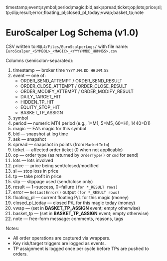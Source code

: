 timestamp;event;symbol;period;magic;bid;ask;spread;ticket;op;lots;price;sl;tp;slip;result;error;floating_pl;closed_pl_today;vwap;basket_tp;note

# EuroScalper Log Schema (v1.0)

CSV written to `MQL4/Files/EuroScalperLogs/` with file name:
`EuroScalper_<SYMBOL>_<MAGIC>_<YYYYMMDD_HHMMSS>.csv`

Columns (semicolon-separated):

1. timestamp — broker time `YYYY.MM.DD HH:MM:SS`
2. event — one of:
   - ORDER_SEND_ATTEMPT / ORDER_SEND_RESULT
   - ORDER_CLOSE_ATTEMPT / ORDER_CLOSE_RESULT
   - ORDER_MODIFY_ATTEMPT / ORDER_MODIFY_RESULT
   - DAILY_TARGET_HIT
   - HIDDEN_TP_HIT
   - EQUITY_STOP_HIT
   - BASKET_TP_ASSIGN
3. symbol
4. period — numeric MT4 period (e.g., 1=M1, 5=M5, 60=H1, 1440=D1)
5. magic — EA’s magic for this symbol
6. bid — snapshot at log time
7. ask — snapshot
8. spread — snapshot in points (from `MarketInfo`)
9. ticket — affected order ticket (0 when not applicable)
10. op — order type (as returned by `OrderType()` or `cmd` for send)
11. lots — lots involved
12. price — price being sent/closed/modified
13. sl — stop loss in price
14. tp — take profit in price
15. slip — slippage used (send/close only)
16. result — 1=success, 0=failure `(for *_RESULT rows)`
17. error — `GetLastError()` output `(for *_RESULT rows)`
18. floating_pl — current floating P/L for this magic (money)
19. closed_pl_today — closed P/L for this magic today (money)
20. vwap — (set in **BASKET_TP_ASSIGN** event; empty otherwise)
21. basket_tp — (set in **BASKET_TP_ASSIGN** event; empty otherwise)
22. note — free-form message: comments, reasons, tags

Notes:
- All order operations are captured via wrappers.
- Key risk/target triggers are logged as events.
- TP assignment is logged once per cycle before TPs are pushed to orders.
